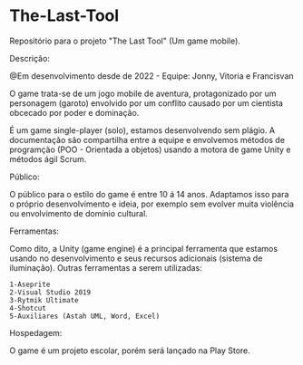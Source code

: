 # The-Last-Tool
Repositório para o projeto "The Last Tool" (Um game mobile). 

Descrição:

@Em desenvolvimento desde de 2022 - Equipe: Jonny, Vitoria e Francisvan
 
 O game trata-se de um jogo mobile de aventura, protagonizado por um personagem (garoto) envolvido por um conflito causado por um cientista obcecado por poder e dominação.

 É um game single-player (solo), estamos desenvolvendo sem plágio. A documentação são compartilha entre a equipe e envolvemos métodos de programção (POO - Orientada a objetos) usando a motora de game Unity e métodos ágil Scrum.

Público:

 O público para o estilo do game é entre 10 á 14 anos. Adaptamos isso para o próprio desenvolvimento e ideia, por exemplo sem evolver muita violência ou envolvimento de domínio cultural.
 
Ferramentas:
 
  Como dito, a Unity (game engine) é a principal ferramenta que estamos usando no desenvolvimento e seus recursos adicionais (sistema de iluminação). Outras ferramentas a serem utilizadas:
  
    1-Aseprite
    2-Visual Studio 2019
    3-Rytmik Ultimate
    4-Shotcut
    5-Auxiliares (Astah UML, Word, Excel)
    
Hospedagem:

 O game é um projeto escolar, porém será lançado na Play Store.
